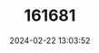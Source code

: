 ---
title: "161681"
category: "Springeria folirostris"
draft: false
date: 2024-02-22 13:03:52
languages:
  English: ["Leafnose Legskate"]
---